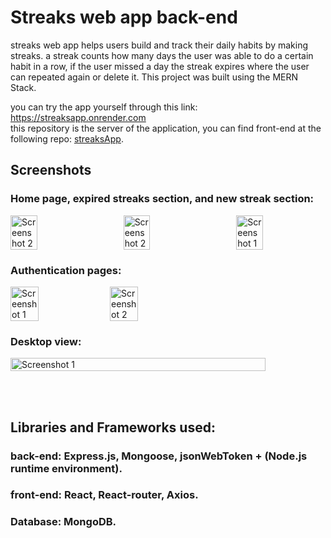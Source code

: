 # Streaks web app back-end

streaks web app helps users build and track their daily habits by making streaks.
a streak counts how many days the user was able to do a certain habit in a row, 
if the user missed a day the streak expires where the user can repeated again or delete it. 
This project was built using the MERN Stack.

you can try the app yourself through this link: https://streaksapp.onrender.com  
this repository is the server of the application, you can find front-end at the following repo:  [streaksApp](https://github.com/HamzaElzarw-2022/StreaksApp).

## Screenshots
### Home page, expired streaks section, and new streak section:
<div style="display: flex; justify-content: center; align-items: center; gap: 15px;">
  
  
  <img src="https://github.com/HamzaElzarw-2022/StreaksServer/assets/116032318/a5a96fa3-5845-486a-ab68-41dcbca512ff" alt="Screenshot 2" style="width: 30%; ">
  <span>&nbsp;&nbsp;</span>
  <img src="https://github.com/HamzaElzarw-2022/StreaksServer/assets/116032318/9a83e6de-b0fc-4cef-9129-f957885b6147" alt="Screenshot 2" style="width: 30%; ">
  <span>&nbsp;&nbsp;</span>
  <img src="https://github.com/HamzaElzarw-2022/StreaksServer/assets/116032318/bcb66d23-5a33-4abb-8879-f4a4fb26d693" alt="Screenshot 1" style="width: 30%; ">
</div>

### Authentication pages:
<div style="display: flex;">
  <img src="https://github.com/HamzaElzarw-2022/StreaksServer/assets/116032318/ac71e71c-fe5a-4d9d-9a52-83729cbcd200" alt="Screenshot 1" style="width: 30%; ">
  <span>&nbsp;&nbsp;</span>
  <img src="https://github.com/HamzaElzarw-2022/StreaksServer/assets/116032318/3ce8a182-da07-4167-a3d6-5e85f565e40a" alt="Screenshot 2" style="width: 30%; ">
</div>

### Desktop view:
<div style="display: flex;">
  <img src="https://github.com/HamzaElzarw-2022/StreaksServer/assets/116032318/c5d24057-5edc-42cc-bdf9-2f4798875f0a" alt="Screenshot 1" style="width: 90%; ">
</div>

<br><br>

## Libraries and Frameworks used:

### back-end: Express.js, Mongoose, jsonWebToken + (Node.js runtime environment). 
### front-end: React, React-router, Axios.
### Database: MongoDB.
